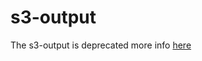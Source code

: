 # s3-output

The s3-output is deprecated more info [here](https://github.com/banzaicloud/logging-operator/tree/master/charts/logging-demo)
